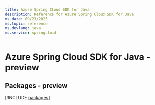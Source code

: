 ```yaml
---
title: Azure Spring Cloud SDK for Java
description: Reference for Azure Spring Cloud SDK for Java
ms.date: 09/23/2025
ms.topic: reference
ms.devlang: java
ms.service: springcloud
---
```

# Azure Spring Cloud SDK for Java - preview
## Packages - preview
[!INCLUDE [packages](spring-cloud-index.md)]